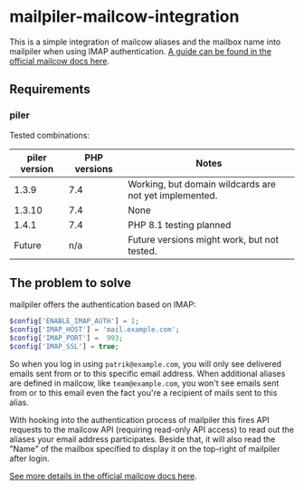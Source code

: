 # mailpiler-mailcow-integration

This is a simple integration of mailcow aliases and the mailbox name into mailpiler when using IMAP authentication. [A guide can be found in the official mailcow docs here](https://mailcow.github.io/mailcow-dockerized-docs/u_e-mailpiler-integration/).

## Requirements

### piler

Tested combinations:

| piler version | PHP versions | Notes |
| ------------- | ------------ | ----- |
| 1.3.9         | 7.4          | Working, but domain wildcards are not yet implemented. |
| 1.3.10        | 7.4          | None |
| 1.4.1         | 7.4          | PHP 8.1 testing planned |
| Future        | n/a          | Future versions might work, but not tested. |

## The problem to solve

mailpiler offers the authentication based on IMAP:

```php
$config['ENABLE_IMAP_AUTH'] = 1;
$config['IMAP_HOST'] = 'mail.example.com';
$config['IMAP_PORT'] =  993;
$config['IMAP_SSL'] = true;
```

So when you log in using `patrik@example.com`, you will only see delivered emails sent from or to this specific email address. When additional aliases are defined in mailcow, like `team@example.com`, you won't see emails sent from or to this email even the fact you're a recipient of mails sent to this alias.

With hooking into the authentication process of mailpiler this fires API requests to the mailcow API (requiring read-only API access) to read out the aliases your email address participates. Beside that, it will also read the "Name" of the mailbox specified to display it on the top-right of mailpiler after login.

[See more details in the official mailcow docs here](https://mailcow.github.io/mailcow-dockerized-docs/u_e-mailpiler-integration/).
